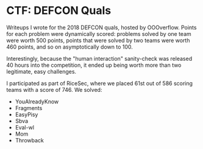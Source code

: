 # CTF: DEFCON Quals
Writeups I wrote for the 2018 DEFCON quals, hosted by OOOverflow.
Points for each problem were dynamically scored: problems solved by
one team were worth 500 points, points that were solved by two teams
were worth 460 points, and so on asymptotically down to 100.

Interestingly, because the "human interaction" sanity-check was released
40 hours into the competition, it ended up being worth more than two
legitimate, easy challenges.

I participated as part of RiceSec, where we placed 61st out of 586 scoring
teams with a score of 746. We solved:
* YouAlreadyKnow
* Fragments
* EasyPisy
* Sbva
* Eval-wl
* Mom
* Throwback
